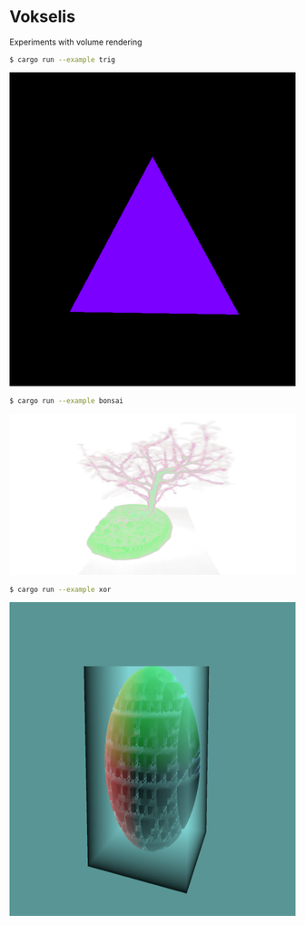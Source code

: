 # Vokselis

Experiments with volume rendering

```bash
$ cargo run --example trig
```

![trig](./trig.png)

```bash
$ cargo run --example bonsai
```

![bonsai](./bonsai.png)

```bash
$ cargo run --example xor
```

![vol](./volume.png)
